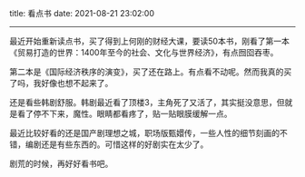 title: 看点书
date: 2021-08-21 23:02:00

---

最近开始重新读点书，买了得到上何刚的财经大课，要读50本书，刚看了第一本《贸易打造的世界：1400年至今的社会、文化与世界经济》，有点囫囵吞枣。

第二本是《国际经济秩序的演变》，买了还在路上。有点看不动呢。然而我真的买了吗，我好像也想不起来了。

还是看些韩剧舒服。韩剧最近看了顶楼3，主角死了又活了，其实挺没意思，但就是看了停不下来，魔性。眼睛都看疼了，贴一贴眼膜缓解一点。

最近比较好看的还是国产剧理想之城，职场版甄嬛传，一些人性的细节刻画的不错，编剧还是有些东西的。可惜这样的好剧实在太少了。

剧荒的时候，再好好看书吧。
